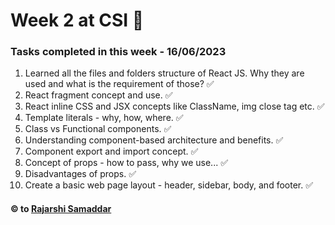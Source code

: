 # Week 2 at CSI 🚀

### Tasks completed in this week - 16/06/2023

1. Learned all the files and folders structure of React JS. Why they are used and what is the requirement of those? ✅
2. React fragment concept and use. ✅
3. React inline CSS and JSX concepts like ClassName, img close tag etc. ✅
4. Template literals - why, how, where. ✅
5. Class vs Functional components. ✅
6. Understanding component-based architecture and benefits. ✅
7. Component export and import concept. ✅
8. Concept of props - how to pass, why we use... ✅
9. Disadvantages of props. ✅
10. Create a basic web page layout - header, sidebar, body, and footer. ✅

#### © to [Rajarshi Samaddar](https://www.linkedin.com/in/rajarshisamaddar/)
